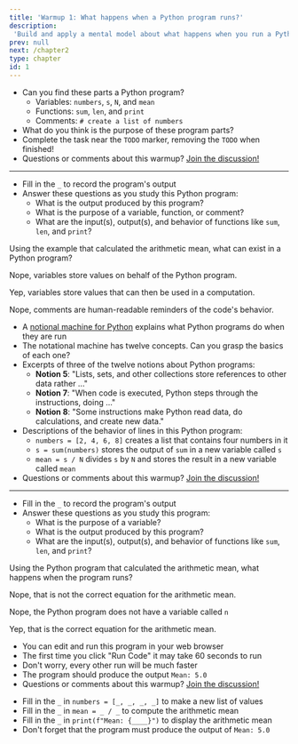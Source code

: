 ```yaml
---
title: 'Warmup 1: What happens when a Python program runs?'
description:
 'Build and apply a mental model about what happens when you run a Python program'
prev: null
next: /chapter2
type: chapter
id: 1
---
```


<!-- EXERCISE -->

<exercise id="1" title="What are Some Parts of Python Program?">

- Can you find these parts a Python program?
  - Variables: `numbers`, `s`, `N`, and `mean`
  - Functions: `sum`, `len`, and `print`
  - Comments: `# create a list of numbers`
- What do you think is the purpose of these program parts?
- Complete the task near the `TODO` marker, removing the `TODO` when finished!
- Questions or comments about this warmup? <a href = "https://github.com/gkapfham/www.warmups.dev/discussions">Join the discussion!</a>

<hr>

<codeblock id="01_01">

- Fill in the `_` to record the program's output
- Answer these questions as you study this Python program:
  - What is the output produced by this program?
  - What is the purpose of a variable, function, or comment?
  - What are the input(s), output(s), and behavior of functions like `sum`,
  `len`, and `print`?

</codeblock>

</exercise>

<!-- EXERCISE -->

<exercise id="2" title="Check: Parts of a Python Program">

Using the example that calculated the arithmetic mean, what can exist in a Python program?

<choice>

<opt text="Variables that provide a non-executable reminder of the code's behavior">

Nope, variables store values on behalf of the Python program.

</opt>

<opt text="Variables that store values used for the Python program's computation" correct="true">

Yep, variables store values that can then be used in a computation.

</opt>

<opt text="Comments with values that the Python program displays in its output">

Nope, comments are human-readable reminders of the code's behavior.

</opt>
</choice>

</exercise>

<!-- EXERCISE -->

<exercise id="3" title="What Happens When a Python Program Runs?">

- A [notional machine for Python](http://teachtogether.tech/en/#s:models-notional) explains what Python programs do when they are run
- The notational machine has twelve concepts. Can you grasp the basics of each one?
- Excerpts of three of the twelve notions about Python programs:
  - **Notion 5**: "Lists, sets, and other collections store references to other data rather ..."
  - **Notion 7**: "When code is executed, Python steps through the instructions, doing ..."
  - **Notion 8**: "Some instructions make Python read data, do calculations, and
create new data."
- Descriptions of the behavior of lines in this Python program:
  - `numbers = [2, 4, 6, 8]` creates a list that contains four numbers in it
  - `s = sum(numbers)` stores the output of `sum` in a new variable called `s`
  - `mean = s / N` divides `s` by `N` and stores the result in a new variable called `mean`
- Questions or comments about this warmup? <a href = "https://github.com/gkapfham/www.warmups.dev/discussions">Join the discussion!</a>

<hr>

<codeblock id="01_03">

- Fill in the `_` to record the program's output
- Answer these questions as you study this program:
  - What is the purpose of a variable?
  - What is the output produced by this program?
  - What are the input(s), output(s), and behavior of functions like `sum`,
  `len`, and `print`?

</codeblock>

</exercise>


<!-- EXERCISE -->

<exercise id="4" title="Check: Running a Python Program">

Using the Python program that calculated the arithmetic mean, what happens when the program runs?

<choice>

<opt text="It calculates the arithmetic mean by running <code>N / s</code> and storing it in <code>mean</code>">

Nope, that is not the correct equation for the arithmetic mean.

</opt>

<opt text="It calculates the arithmetic by running <code>s \ n</code> and storing it in <code>mean</code>">

Nope, the Python program does not have a variable called `n`

</opt>

<opt text="It calculates the arithmetic by running <code>s / N</code> and storing it in <code>mean</code>" correct="true">

Yep, that is the correct equation for the arithmetic mean.

</opt>

</choice>

</exercise>

<!-- EXERCISE -->

<exercise id="5" title="Improving a Python Program">

- You can edit and run this program in your web browser
- The first time you click "Run Code" it may take 60 seconds to run
- Don't worry, every other run will be much faster
- The program should produce the output `Mean: 5.0`
- Questions or comments about this warmup? <a href = "https://github.com/gkapfham/www.warmups.dev/discussions">Join the discussion!</a>

<codeblock id="01_05">

- Fill in the `_` in `numbers = [_, _, _, _]` to make a new list of values
- Fill in the `_` in `mean = _ / _` to compute the arithmetic mean
- Fill in the `_` in `print(f"Mean: {____}")` to display the arithmetic mean
- Don't forget that the program must produce the output of `Mean: 5.0`

</codeblock>

</exercise>
